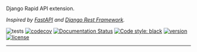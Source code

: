 Django Rapid API extension.

*Inspired by [FastAPI](https://fastapi.tiangolo.com/) and [Django Rest Framework](https://www.django-rest-framework.org/).*

![tests](https://github.com/antonrh/django-radidapi/workflows/tests/badge.svg)
[![codecov](https://codecov.io/gh/antonrh/django-radidapi/branch/master/graph/badge.svg)](https://codecov.io/gh/antonrh/django-radidapi)
[![Documentation Status](https://readthedocs.org/projects/django-radidapi/badge/?version=latest)](https://django-radidapi.readthedocs.io/en/latest/?badge=latest)
[![Code style: black](https://img.shields.io/badge/code%20style-black-000000.svg)](https://github.com/psf/black)
[![version](https://img.shields.io/pypi/v/django-radidapi.svg)](https://pypi.org/project/django-radidapi/)
[![license](https://img.shields.io/pypi/l/django-radidapi)](https://github.com/antonrh/django-radidapi/blob/master/LICENSE)

---

